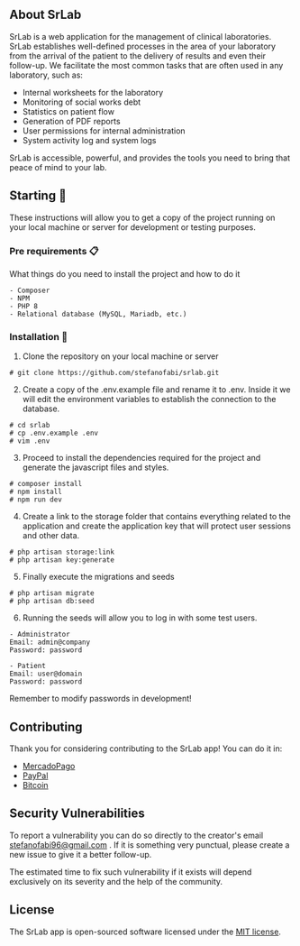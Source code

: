 ## About SrLab

SrLab is a web application for the management of clinical laboratories. SrLab establishes well-defined processes in the area of your laboratory from the arrival of the patient to the delivery of results and even their follow-up. We facilitate the most common tasks that are often used in any laboratory, such as:

- Internal worksheets for the laboratory
- Monitoring of social works debt
- Statistics on patient flow
- Generation of PDF reports
- User permissions for internal administration
- System activity log and system logs

SrLab is accessible, powerful, and provides the tools you need to bring that peace of mind to your lab.

## Starting 🚀

These instructions will allow you to get a copy of the project running on your local machine or server for development or testing purposes.

### Pre requirements 📋

What things do you need to install the project and how to do it

```
- Composer
- NPM
- PHP 8
- Relational database (MySQL, Mariadb, etc.)
```

### Installation 🔧

1. Clone the repository on your local machine or server

```
# git clone https://github.com/stefanofabi/srlab.git
```

2. Create a copy of the .env.example file and rename it to .env. Inside it we will edit the environment variables to establish the connection to the database.

```
# cd srlab
# cp .env.example .env
# vim .env
```

3. Proceed to install the dependencies required for the project and generate the javascript files and styles.

```
# composer install
# npm install
# npm run dev
```
4. Create a link to the storage folder that contains everything related to the application and create the application key that will protect user sessions and other data.

```
# php artisan storage:link
# php artisan key:generate
```

5. Finally execute the migrations and seeds

```
# php artisan migrate
# php artisan db:seed
```

6. Running the seeds will allow you to log in with some test users.
```
- Administrator 
Email: admin@company
Password: password

- Patient
Email: user@domain
Password: password
```

Remember to modify passwords in development!

## Contributing

Thank you for considering contributing to the SrLab app! You can do it in:
- [MercadoPago](https://www.mercadopago.com/mla/debits/new?preapproval_plan_id=2c93808477025e4f017704a6960805b5)
- [PayPal](https://www.paypal.com/cgi-bin/webscr?cmd=_s-xclick&hosted_button_id=UHXMAB3HMS9CG)
- [Bitcoin](https://www.blockchain.com/btc/address/1BxrkKPuLTkYUAeMrxzLEKvr5MGFu3NLpU)

## Security Vulnerabilities

To report a vulnerability you can do so directly to the creator's email stefanofabi96@gmail.com . If it is something very punctual, please create a new issue to give it a better follow-up.

The estimated time to fix such vulnerability if it exists will depend exclusively on its severity and the help of the community.

## License

The SrLab app is open-sourced software licensed under the [MIT license](https://opensource.org/licenses/MIT).
